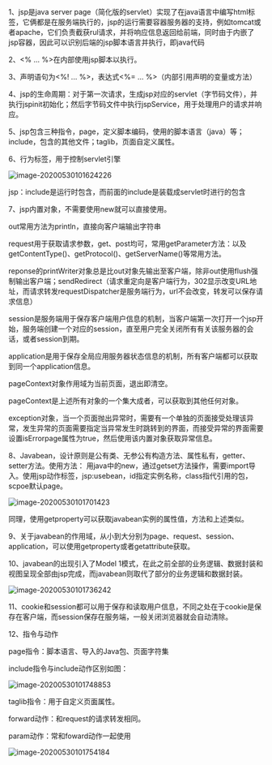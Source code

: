 1、jsp是java server page（简化版的servlet）实现了在java语言中编写html标签，它俩都是在服务端执行的，jsp的运行需要容器服务器的支持，例如tomcat或者apache，它们负责截获rul请求，并将响应信息返回给前端，同时由于内嵌了jsp容器，因此可以识别后端的jsp脚本语言并执行，即java代码

2、<% ... %>在内部使用jsp脚本以执行。

3、声明语句为<%! ... %>，表达式<%= ... %>（内部引用声明的变量或方法）

4、jsp的生命周期：对于第一次请求，生成jsp对应的servlet（字节码文件），并执行jspinit初始化；然后字节码文件中执行jspService，用于处理用户的请求并响应。

5、jsp包含三种指令，page，定义脚本编码，使用的脚本语言（java）等；include，包含的其他文件；taglib，页面自定义属性。

6、行为标签，用于控制servlet引擎

![image-20200530101624226](https://imagebag.oss-cn-chengdu.aliyuncs.com/img/image-20200530101624226.png)

jsp：include是运行时包含，而前面的include是装载成servlet时进行的包含

7、jsp内置对象，不需要使用new就可以直接使用。

out常用方法为println，直接向客户端输出字符串

request用于获取请求参数，get、post均可，常用getParameter方法：以及getContentType()、getProtocol()、getServerName()等常用方法。

reponse的printWriter对象总是比out对象先输出至客户端，除非out使用flush强制输出客户端；sendRedirect（请求重定向是客户端行为，302显示改变URL地址，而请求转发requestDispatcher是服务端行为，url不会改变，转发可以保存请求信息）

session是服务端用于保存客户端用户信息的机制，当客户端第一次打开一个jsp开始，服务端创建一个对应的session，直至用户完全关闭所有有关该服务器的会话，或者session到期。

application是用于保存全局应用服务器状态信息的机制，所有客户端都可以获取到同一个application信息。

pageContext对象作用域为当前页面，退出即清空。

pageContext是上述所有对象的一个集大成者，可以获取到其他任何对象。

exception对象，当一个页面抛出异常时，需要有一个单独的页面接受处理该异常，发生异常的页面需要指定当异常发生时跳转到的界面，而接受异常的界面需要设置isErrorpage属性为true，然后使用该内置对象获取异常信息。

8、Javabean，设计原则是公有类、无参公有构造方法、属性私有，getter、setter方法。使用方法：  用java中的new，通过getset方法操作，需要import导入。使用jsp动作标签，jsp:usebean，id指定实例名称，class指代引用的包，scpoe默认page。

![image-20200530101701423](https://imagebag.oss-cn-chengdu.aliyuncs.com/img/image-20200530101736242.png)

同理，使用getproperty可以获取javabean实例的属性值，方法和上述类似。

9、关于javabean的作用域，从小到大分别为page、request、session、application，可以使用getproperty或者getattribute获取。

10、javabean的出现引入了Model 1模式，在此之前全部的业务逻辑、数据封装和视图呈现全部由jsp完成，而javabean则取代了部分的业务逻辑和数据封装。

![image-20200530101736242](https://imagebag.oss-cn-chengdu.aliyuncs.com/img/image-20200530101748853.png)

11、cookie和session都可以用于保存和读取用户信息，不同之处在于cookie是保存在客户端，而session保存在服务端，一般关闭浏览器就会自动清除。

12、指令与动作

page指令：脚本语言、导入的Java包、页面字符集

include指令与include动作区别如图：

![image-20200530101748853](https://imagebag.oss-cn-chengdu.aliyuncs.com/img/image-20200530101754184.png)

taglib指令：用于自定义页面属性。

forward动作：和request的请求转发相同。

param动作：常和foward动作一起使用

![image-20200530101754184](https://imagebag.oss-cn-chengdu.aliyuncs.com/img/image-20200530101701423.png)